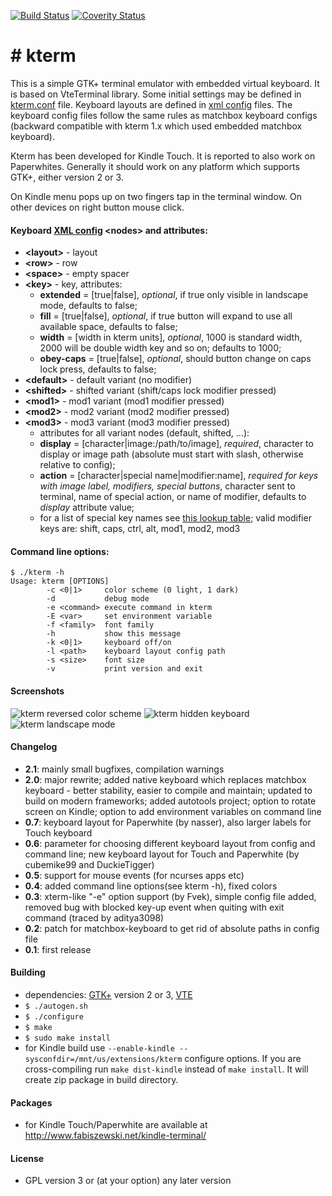 [![Build Status](https://travis-ci.org/bfabiszewski/kterm.svg?branch=master)](https://travis-ci.org/bfabiszewski/kterm) [![Coverity Status](https://img.shields.io/coverity/scan/10306.svg)](https://scan.coverity.com/projects/bfabiszewski-kterm)
# \# kterm

This is a simple GTK+ terminal emulator with embedded virtual keyboard. It is based on VteTerminal library. Some initial settings may be defined in [kterm.conf](kterm.conf) file. Keyboard layouts are defined in [xml config](layouts/keyboard.xml) files. The keyboard config files follow the same rules as matchbox keyboard configs (backward compatible with kterm 1.x which used embedded matchbox keyboard).

Kterm has been developed for Kindle Touch. It is reported to also work on Paperwhites. Generally it should work on any platform which supports GTK+, either version 2 or 3.

On Kindle menu pops up on two fingers tap in the terminal window. On other devices on right button mouse click.

#### Keyboard [XML config](layouts/keyboard.xml) **\<nodes\>** and **attributes**:
  * **\<layout\>** - layout
  * **\<row\>** - row
  * **\<space\>** - empty spacer
  * **\<key\>** - key, attributes:
    * **extended** = [true|false], *optional*, if true only visible in landscape mode, defaults to false;
    * **fill** = [true|false], *optional*, if true button will expand to use all available space, defaults to false;
    * **width** = [width in kterm units], *optional*, 1000 is standard width, 2000 will be double width key and so on; defaults to 1000;
    * **obey-caps** = [true|false], *optional*, should button change on caps lock press, defaults to false;
  * **\<default\>** - default variant (no modifier)
  * **\<shifted\>** - shifted variant (shift/caps lock modifier pressed)
  * **\<mod1\>** - mod1 variant (mod1 modifier pressed)
  * **\<mod2\>** - mod2 variant (mod2 modifier pressed)
  * **\<mod3\>** - mod3 variant (mod3 modifier pressed)
    * attributes for all variant nodes (default, shifted, …):
    * **display** = [character|image\:/path/to/image], *required*, character to display or image path (absolute must start with slash, otherwise relative to config);
    * **action** = [character|special name|modifier\:name], *required for keys with image label, modifiers, special buttons*, character sent to terminal, name of special action, or name of modifier, defaults to *display* attribute value;
    * for a list of special key names see [this lookup table](https://github.com/bfabiszewski/kterm/blob/master/parse_layout.c#L41); valid modifier keys are: shift, caps, ctrl, alt, mod1, mod2, mod3
 
 
#### Command line options:
```
$ ./kterm -h
Usage: kterm [OPTIONS]
        -c <0|1>     color scheme (0 light, 1 dark)
        -d           debug mode
        -e <command> execute command in kterm
        -E <var>     set environment variable
        -f <family>  font family
        -h           show this message
        -k <0|1>     keyboard off/on
        -l <path>    keyboard layout config path
        -s <size>    font size
        -v           print version and exit
```
#### Screenshots
![kterm reversed color scheme][screenshot1] 
![kterm hidden keyboard][screenshot2]
![kterm landscape mode][screenshot3]

#### Changelog
  * **2.1**: mainly small bugfixes, compilation warnings
  * **2.0**: major rewrite; added native keyboard which replaces matchbox keyboard - better stability, easier to compile and maintain; updated to build on modern frameworks; added autotools project; option to rotate screen on Kindle; option to add environment variables on command line
  * **0.7**: keyboard layout for Paperwhite (by nasser), also larger labels for Touch keyboard
  * **0.6**: parameter for choosing different keyboard layout from config and command line; new keyboard layout for Touch and Paperwhite (by cubemike99 and DuckieTigger)
  * **0.5**: support for mouse events (for ncurses apps etc)
  * **0.4**: added command line options(see kterm -h), fixed colors
  * **0.3**: xterm-like "-e" option support (by Fvek), simple config file added, removed bug with blocked key-up event when quiting with exit command (traced by aditya3098)
  * **0.2**: patch for matchbox-keyboard to get rid of absolute paths in config file
  * **0.1**: first release

#### Building
* dependencies: [GTK+](https://github.com/GNOME/gtk) version 2 or 3, [VTE](https://github.com/GNOME/vte)
* `$ ./autogen.sh`
* `$ ./configure`
* `$ make`
* `$ sudo make install`
* for Kindle build use `--enable-kindle --sysconfdir=/mnt/us/extensions/kterm` configure options. If you are cross-compiling run `make dist-kindle` instead of `make install`. It will create zip package in build directory.

#### Packages 
* for Kindle Touch/Paperwhite are available at http://www.fabiszewski.net/kindle-terminal/

#### License
 * GPL version 3 or (at your option) any later version

[screenshot1]:http://www.fabiszewski.net/kindle-terminal/screenshot_v2_1.png "kterm screenshot"
[screenshot2]:http://www.fabiszewski.net/kindle-terminal/screenshot_v2_2.png "kterm screenshot"
[screenshot3]:http://www.fabiszewski.net/kindle-terminal/screenshot_v2_3.png "kterm screenshot"
